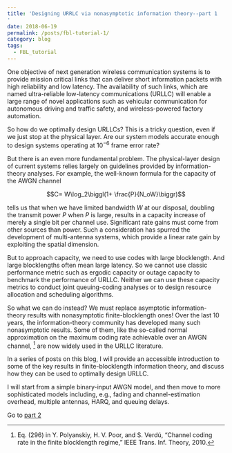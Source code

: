 ```yaml
---
title: 'Designing URRLC via nonasymptotic information theory--part 1
'
date: 2018-06-19
permalink: /posts/fbl-tutorial-1/
category: blog
tags:
  - FBL_tutorial
---
```

One objective of next generation wireless communication systems is to provide mission critical links that can deliver short information packets with high reliability and low latency.
The availability of such links, which are named ultra-reliable low-latency communications (URLLC) will enable a large range of novel applications such as vehicular communication for autonomous driving and traffic safety, and wireless-powered factory automation.


So how do we optimally design URLLCs? This is a tricky question, even if we just stop at the physical layer. Are our system models accurate enough to design systems operating at $10^{-6}$ frame error rate? 

But there is an even more fundamental problem. The physical-layer design of current systems relies largely on guidelines provided by information-theory analyses. For example, the well-known formula for the capacity of the AWGN channel

$$C= W\log_2\biggl(1+ \frac{P}{N_oW}\biggr)$$

 tells us that when we have limited bandwidth $W$ at our disposal, doubling the transmit power $P$ when $P$ is large, results in a capacity increase of merely a single bit per channel use. Significant rate gains must come from other sources than power. Such a consideration has spurred the development of multi-antenna systems, which provide a linear rate gain by exploiting the spatial dimension.

But to approach capacity, we need to use codes with large blocklength. And large blocklengths often mean large latency. So we cannot use classic performance metric such as ergodic capacity or outage capacity to benchmark the performance of URLLC. Neither we can use these capacity metrics to conduct joint queuing-coding analyses or to design resource allocation and scheduling algorithms.

So what we can do instead? We must replace asymptotic information-theory results with nonasymptotic finite-blocklength ones!
Over the last 10 years, the information-theory community has developed many such nonasymptotic results. Some of them, like the so-called normal approximation on the maximum coding rate achievable over an AWGN channel, [^1] are now widely used in the URLLC literature.

In a series of posts on this blog, I will provide  an accessible  introduction to some of the key results in finite-blocklength information theory, and discuss how they can be used to optimally design URLLC.

I will start from a simple binary-input AWGN model, and then move to more sophisticated models including, e.g., fading and channel-estimation overhead, multiple antennas, HARQ, and queuing delays.

Go to [part 2](/posts/fbl-tutorial-2/)


[^1]: Eq. (296) in Y. Polyanskiy, H. V. Poor, and S. Verdú, “Channel coding rate in the finite blocklength regime,” IEEE Trans. Inf. Theory,  2010.




